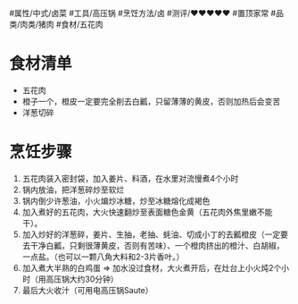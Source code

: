 #属性/中式/卤菜 #工具/高压锅 #烹饪方法/卤 #测评/♥♥♥♥♥ #置顶家常 #品类/肉类/猪肉 #食材/五花肉   

# 食材清单

- 五花肉
- 橙子一个，橙皮一定要完全削去白瓤，只留薄薄的黄皮，否则加热后会变苦
- 洋葱切碎

# 烹饪步骤

1. 五花肉装入密封袋，加入姜片、料酒，在水里对流慢煮4个小时
2. 锅内放油，把洋葱碎炒至软烂
3. 锅内倒少许葱油，小火煸炒冰糖，炒至冰糖熔化成褐色
4. 加入煮好的五花肉，大火快速翻炒至表面糖色金黄（五花肉外焦里嫩不能干）。
5. 加入炒好的洋葱碎，姜片、生抽，老抽、蚝油、切成小丁的去瓤橙皮（一定要去干净白瓤，只剩很薄黄皮，否则有苦味）、一个橙肉挤出的橙汁、白胡椒，一点盐。（也可以一颗八角大料和2-3片香叶。）
6. 加入煮大半熟的白鸡蛋 ⇒ 加水没过食材，大火煮开后，在灶台上小火炖2个小时（用高压锅大约30分钟）
7. 最后大火收汁（可用电高压锅Saute）